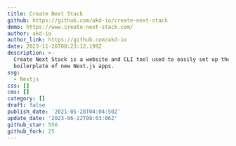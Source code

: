 ```yaml
---
title: Create Next Stack
github: https://github.com/akd-io/create-next-stack
demo: https://www.create-next-stack.com/
author: akd-io
author_link: https://github.com/akd-io
date: 2023-11-26T08:23:12.199Z
description: >-
  Create Next Stack is a website and CLI tool used to easily set up the
  boilerplate of new Next.js apps.
ssg:
  - Nextjs
css: []
cms: []
category: []
draft: false
publish_date: '2021-05-28T04:04:50Z'
update_date: '2023-06-22T08:03:06Z'
github_star: 556
github_fork: 25
---
```

